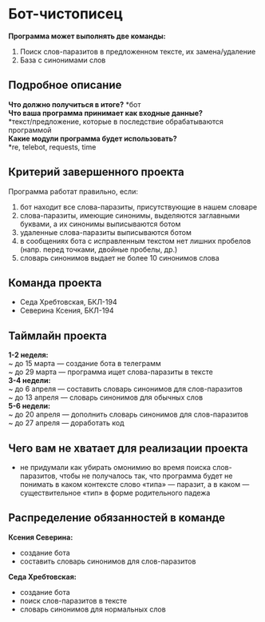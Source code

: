 # Бот-чистописец

__Программа может выполнять две команды:__   
1. Поиск слов-паразитов в предложенном тексте, их замена/удаление 
2. База с синонимами слов

## Подробное описание

__Что должно получиться в итоге?__ 
*бот  
__Что ваша программа принимает как входные данные?__   
*текст/предложение, которые в последствие обрабатываются программой  
__Какие модули программа будет использовать?__  
*re, telebot, requests, time 

## Критерий завершенного проекта

Программа работат правильно, если: 
1. бот находит все слова-паразиты, присутствующие в нашем словаре
2. слова-паразиты, имеющие синонимы, выделяются заглавными буквами, а их синонимы выписываются ботом
3. удаленные слова-паразиты выписываются ботом
4. в сообщениях бота с исправленным текстом нет лишних пробелов (напр. перед точками, двойные пробелы, др.)
5. словарь синонимов выдает не более 10 синонимов слова

## Команда проекта

- Седа Хребтовская, БКЛ-194
- Северина Ксения, БКЛ-194

## Таймлайн проекта

__1-2 неделя:__   
~ до 15 марта — создание бота в телеграмм   
~ до 29 марта — программа ищет слова-паразиты в тексте   
__3-4 недели:__   
~ до 6 апреля — составить словарь синонимов для слов-паразитов  
~ до 13 апреля — словарь синонимов для обычных слов   
__5-6 недели:__    
~ до 20 апреля — дополнить словарь синонимов для слов-паразитов  
~ до 27 апреля — доработать код  
## Чего вам не хватает для реализации проекта

- не придумали как убирать омонимию во время поиска слов-паразитов, чтобы не получалось так, что программа будет не понимать в каком контексте слово «типа» — паразит, а в каком — существительное «тип» в форме родительного падежа

## Распределение обязанностей в команде

__Ксения Северина:__
- создание бота
- составить словарь синонимов для слов-паразитов

__Седа Хребтовская:__
- создание бота
- поиск слов-паразитов в тексте 
- словарь синонимов для нормальных слов

